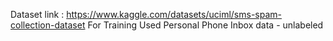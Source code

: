 Dataset link : https://www.kaggle.com/datasets/uciml/sms-spam-collection-dataset
For Training Used Personal Phone Inbox data - unlabeled 
